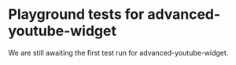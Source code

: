 # Playground tests for advanced-youtube-widget
We are still awaiting the first test run for advanced-youtube-widget.
